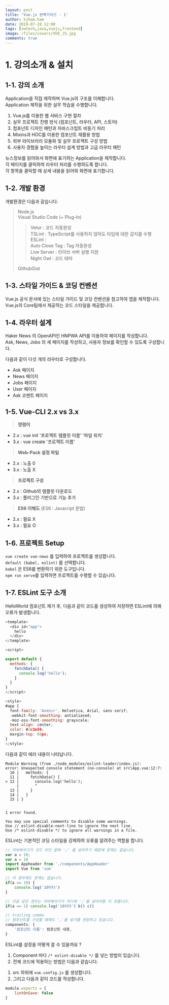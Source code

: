 ```yaml
---
layout: post
title: 'Vue.js 완벽가이드 - 1'
author: kjham.ham
date: 2019-07-28 12:00
tags: [swtech,java,vuejs,frontend]
image: /files/covers/VUE_JS.jpg
comments: true
---
```


# 1. 강의소개 & 설치

## 1-1. 강의 소개  

Application을 직접 제작하며 Vue.js의 구조를 이해합니다.  
Application 제작을 위한 실무 학습을 수행합니다.  

1. Vue.js를 이용한 웹 서비스 구현 절차  
2. 실무 프로젝트 진행 방식 (컴포넌트, 라우터, API, 스토어)  
3. 컴포넌트 디자인 패턴과 자바스크립트 비동기 처리  
4. Mixins과 HOC를 이용한 컴포넌트 재활용 방법  
5. 외부 라이브러리 모듈화 및 실무 프로젝트 구성 방법  
6. 사용자 경험을 높이는 라우터 설계 방법과 고급 라우터 패턴  

뉴스정보를 읽어와서 화면에 표기하는 Application을 제작합니다.  
각 페이지를 클릭하여 라우터 처리를 수행하도록 합니다.  
각 항목을 클릭할 때 상세 내용을 읽어와 화면에 표기합니다.  

## 1-2. 개발 환경
개발환경은 다음과 같습니다.  
> Node.js  
> Visual Studio Code (+ Plug-In)  
> > Vetur : 코드 자동완성  
> > TSLint : TypeScript를 사용하지 않아도 타입에 대한 감지를 수행  
> > ESLint :   
> > Auto Close Tag : Tag 자동완성  
> > Live Server : 라이브 서버 실행 지원  
> > Night Owl : 코드 테마  
> 
> GithubGist

## 1-3. 스타일 가이드 & 코딩 컨벤션  
Vue.js 공식 문서에 있는 스타일 가이드 및 코딩 컨벤션을 참고하여 앱을 제작합니다.  
Vue.js의 Core팀에서 제공하는 코드 스타일을 제공합니다.  

## 1-4. 라우터 설계  

Haker News 의 OpenAPI인 HNPWA API를 이용하여 페이지를 작성합니다.  
Ask, News, Jobs 의 세 페이지를 작성하고, 사용자 정보를 확인할 수 있도록 구성합니다.  

다음과 같이 다섯 개의 라우터로 구성합니다.  
- Ask 페이지  
- News 페이지  
- Jobs 페이지  
- User 페이지  
- Ask 코멘트 페이지  

## 1-5. Vue-CLI 2.x vs 3.x  
> **명령어**  
- 2.x : vue init '프로젝트 템플릿 이름' '파일 위치'  
- 3.x : vue create '프로젝트 이름'  

> **Web-Pack 설정 파일**  
- 2.x : 노출 0  
- 3.x : 노출 X  

> **프로젝트 구성**  
- 2.x : Github의 템플릿 다운로드  
- 3.x : 플러그인 기반으로 기능 추가  

> **ES6 이해도** (ES6 : Javacript 문법)  
- 2.x : 필요 X  
- 3.x : 필요 O  

## 1-6. 프로젝트 Setup

`vue create vue-news` 를 입력하여 프로젝트를 생성합니다.  
`default (babel, eslint)` 를 선택합니다.  
`babel` 은 ES6를 변환하기 위한 도구입니다.  
`npm run serve`를 입력하면 프로젝트를 수행할 수 있습니다.  

## 1-7. ESLint 도구 소개  

HelloWorld 컴포넌트 제거 후, 다음과 같이 코드를 생성하여 저정하면 ESLint에 의해 오류가 발생합니다.  
~~~js
<template>
  <div id="app">
    hello
  </div>
</template>

<script>

export default {
  methods: {
    fetchData() {
      console.log('hello');      
    }
  }
}
</script>

<style>
#app {
  font-family: 'Avenir', Helvetica, Arial, sans-serif;
  -webkit-font-smoothing: antialiased;
  -moz-osx-font-smoothing: grayscale;
  text-align: center;
  color: #2c3e50;
  margin-top: 60px;
}
</style>
~~~

다음과 같이 에러 내용이 나타납니다.  
~~~shell
Module Warning (from ./node_modules/eslint-loader/index.js):
error: Unexpected console statement (no-console) at src\App.vue:12:7:
  10 |   methods: {
  11 |     fetchData() {
> 12 |       console.log('hello');
     |       ^
  13 |     }
  14 |   }
  15 | }


1 error found.

You may use special comments to disable some warnings.
Use // eslint-disable-next-line to ignore the next line.
Use /* eslint-disable */ to ignore all warnings in a file.
~~~

ESLint는 기본적인 코딩 스타일을 강제하여 오류를 알려주는 역할을 합니다.  
~~~js
// 자바해석기가 코드 라인 끝에 ';' 를 넣어주기 때문에 문제는 없습니다.
var a = 10;
var a = 10
import Appheader from './components/AppHeader'
import Vue from 'vue'

// 이 경우에도 문제는 없습니다.
if(a == 10) {
	console.log('10이다')
}

// 다음 같은 경우는 자바해석기가 어디에 ';'를 넣어야할 지 모릅니다.
if(a == 1) console.log('10이다') b() c()

// trailing comma
// 컴포넌트를 구성할 때에도 ','를 넣기를 권장하고 있습니다.
components: {
	'컴포넌트 이름': 컴포넌트 내용,
}
~~~

ESLint를 설정을 어떻게 끌 수 있을까요 ?  
1. Component 마다 `/* eslint-disable */` 를 넣는 방법이 있습니다.  
2. 전체 코드에 적용하는 방법은 다음과 같습니다.
1) src 하위에 `vue.config.js` 를 생성합니다.
2) 그리고 다음과 같이 코드를 작성합니다.
~~~js
module.exports = {
    lintOnSave: false
}
~~~